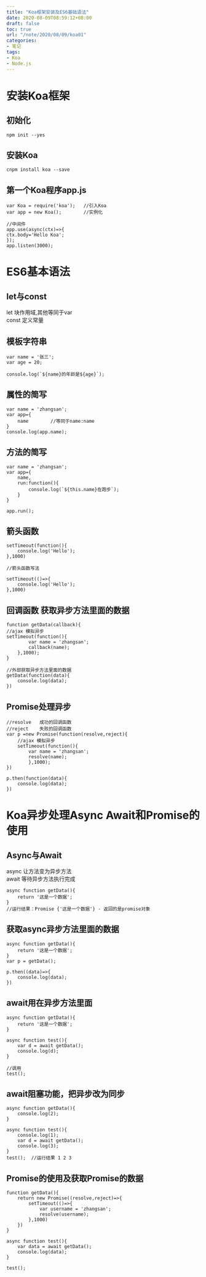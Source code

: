 ```yaml
---
title: "Koa框架安装及ES6基础语法"
date: 2020-08-09T08:59:12+08:00
draft: false
toc: true
url: "/note/2020/08/09/koa01"
categories: 
- 笔记
tags: 
- Koa
- Node.js
---
```

# 安装Koa框架
## 初始化
```
npm init --yes
```
## 安装Koa
```
cnpm install koa --save
```
## 第一个Koa程序app.js
```
var Koa = require('koa');   //引入Koa
var app = new Koa();        //实例化

//中间件
app.use(async(ctx)=>{
ctx.body='Hello Koa';
});
app.listen(3000);       
```
# ES6基本语法
## let与const
let 块作用域,其他等同于var   
const   定义常量
## 模板字符串
```
var name = '张三';
var age = 20;

console.log(`${name}的年龄是${age}`);
```
## 属性的简写
```
var name = 'zhangsan';
var app={
    name        //等同于name:name
}
console.log(app.name);
```
## 方法的简写
```
var name = 'zhangsan';
var app={
    name,
    run:function(){
        console.log(`${this.name}在跑步`);
    }
}

app.run();
```
## 箭头函数
```
setTimeout(function(){
    console.log('Hello');
},1000)

//箭头函数写法

setTimeout(()=>{
    console.log('Hello');
},1000)

```
## 回调函数 获取异步方法里面的数据
```
function getData(callback){
//ajax 模拟异步
setTimeout(function(){
        var name = 'zhangsan';
        callback(name);
    },1000);
}

//外部获取异步方法里面的数据
getData(function(data){
    console.log(data);
})
```
## Promise处理异步
```
//resolve   成功的回调函数
//reject    失败的回调函数
var p =new Promise(function(resolve,reject){
    //ajax 模拟异步
    setTimeout(function(){
        var name = 'zhangsan';
        resolve(name);
        },1000);
})

p.then(function(data){
    console.log(data);
})
```
# Koa异步处理Async Await和Promise的使用
## Async与Await
async   让方法变为异步方法   
await    等待异步方法执行完成
```
async function getData(){
    return '这是一个数据';
}
//运行结果：Promise {'这是一个数据'} - 返回的是promise对象
```
## 获取async异步方法里面的数据
```
async function getData(){
    return '这是一个数据';
}
var p = getData();

p.then((data)=>{
    console.log(data);
})
```
## await用在异步方法里面
```
async function getData(){
    return '这是一个数据';
}

async function test(){
    var d = await getData();
    console.log(d);
}

//调用
test();
```
## await阻塞功能，把异步改为同步
```
async function getData(){
    console.log(2);
}

async function test(){
    console.log(1);
    var d = await getData();
    console.log(3);
}
test();  //运行结果 1 2 3
```

## Promise的使用及获取Promise的数据
```
function getData(){
    return new Promise((resolve,reject)=>{
        setTimeout(()=>{
            var username = 'zhangsan';
            resolve(username);
        },1000)
    })
}

async function test(){
    var data = await getData();
    console.log(data);
}

test();
```

